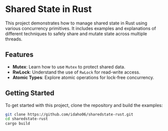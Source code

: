 # Shared State in Rust

This project demonstrates how to manage shared state in Rust using various concurrency primitives. It includes examples and explanations of different techniques to safely share and mutate state across multiple threads.

## Features

- **Mutex**: Learn how to use `Mutex` to protect shared data.
- **RwLock**: Understand the use of `RwLock` for read-write access.
- **Atomic Types**: Explore atomic operations for lock-free concurrency.

## Getting Started

To get started with this project, clone the repository and build the examples:

```sh
git clone https://github.com/idaho06/sharedstate-rust.git
cd sharedstate-rust
cargo build
```



